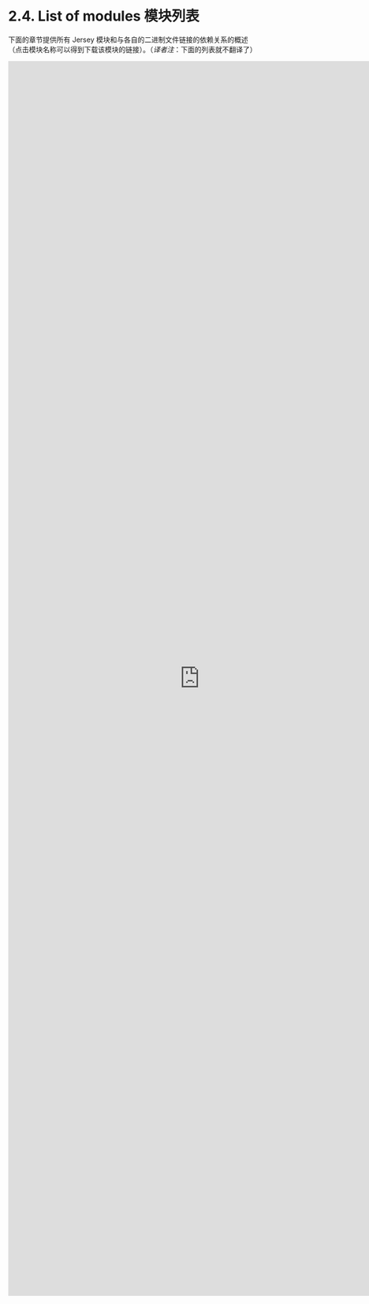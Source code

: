 2.4. List of modules 模块列表
========================

下面的章节提供所有 Jersey 模块和与各自的二进制文件链接的依赖关系的概述（点击模块名称可以得到下载该模块的链接）。（*译者注*：下面的列表就不翻译了）

<iframe frameborder="no" border="0" framespacing="0" src="https://jersey.java.net/documentation/latest/modules-and-dependencies.html#modules" width=776  height=2500 > 
</iframe>

